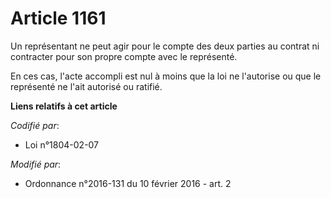 # Article 1161

Un représentant ne peut agir pour le compte des deux parties au contrat ni contracter pour son propre compte avec le
représenté. 

En ces cas, l'acte accompli est nul à moins que la loi ne l'autorise ou que le représenté ne l'ait autorisé ou ratifié.

**Liens relatifs à cet article**

_Codifié par_:

  - Loi n°1804-02-07

_Modifié par_:

  - Ordonnance n°2016-131 du 10 février 2016 - art. 2
